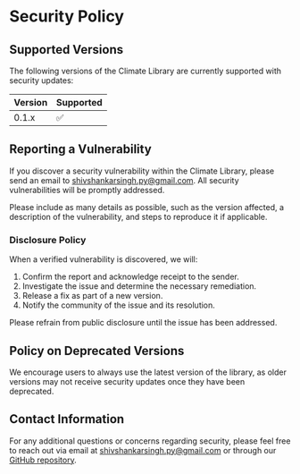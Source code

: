 # Security Policy

## Supported Versions

The following versions of the Climate Library are currently supported with security updates:

| Version | Supported          |
| ------- | ------------------ |
| 0.1.x   | :white_check_mark: |

## Reporting a Vulnerability

If you discover a security vulnerability within the Climate Library, please send an email to shivshankarsingh.py@gmail.com. All security vulnerabilities will be promptly addressed.

Please include as many details as possible, such as the version affected, a description of the vulnerability, and steps to reproduce it if applicable.

### Disclosure Policy

When a verified vulnerability is discovered, we will:

1. Confirm the report and acknowledge receipt to the sender.
2. Investigate the issue and determine the necessary remediation.
3. Release a fix as part of a new version.
4. Notify the community of the issue and its resolution.

Please refrain from public disclosure until the issue has been addressed.

## Policy on Deprecated Versions

We encourage users to always use the latest version of the library, as older versions may not receive security updates once they have been deprecated.

## Contact Information

For any additional questions or concerns regarding security, please feel free to reach out via email at shivshankarsingh.py@gmail.com or through our [GitHub repository](https://github.com/shiv3679/climate-indices).

